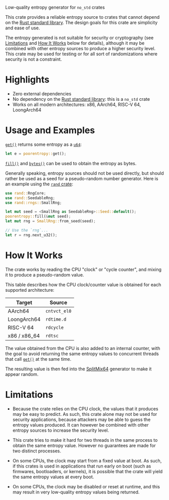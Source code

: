Low-quality entropy generator for `no_std` crates

This crate provides a reliable entropy source to crates that cannot depend on the [Rust
standard library](https://doc.rust-lang.org/std/). The design goals for this crate are
simplicity and ease of use.

The entropy generated is not suitable for security or cryptography (see
[Limitations](#Limitations) and [How It Works](#How_It_Works) below for details), although it
may be combined with other entropy sources to produce a higher security level. This crate may
be used for testing or for all sort of randomizations where security is not a constraint.

# Highlights

- Zero external dependencies
- No dependency on the [Rust standard library](https://doc.rust-lang.org/std/): this is a
  `no_std` crate
- Works on all modern architectures: x86, AArch64, RISC-V 64, LoongArch64

# Usage and Examples

[`get()`](https://docs.rs/poorentropy/latest/poorentropy/fn.get.html) returns
some entropy as a
[`u64`](https://doc.rust-lang.org/stable/core/primitive.u64.html):

```rust
let e = poorentropy::get();
```

[`fill()`](https://docs.rs/poorentropy/latest/poorentropy/fn.fill.html) and
[`bytes()`](https://docs.rs/poorentropy/latest/poorentropy/fn.bytes.html) can
be used to obtain the entropy as bytes.

Generally speaking, entropy sources should not be used directly, but should rather be used as a
seed for a pseudo-random number generator. Here is an example using the [`rand`
crate](https://crates.io/crates/rand):

```rust
use rand::RngCore;
use rand::SeedableRng;
use rand::rngs::SmallRng;

let mut seed = <SmallRng as SeedableRng>::Seed::default();
poorentropy::fill(&mut seed);
let mut rng = SmallRng::from_seed(seed);

// Use the `rng`...
let r = rng.next_u32();
```

# How It Works

The crate works by reading the CPU "clock" or "cycle counter", and mixing it to produce a
pseudo-random value.

This table describes how the CPU clock/counter value is obtained for each supported
architecture:

| Target        | Source       |
|---------------|--------------|
| AArch64       | `cntvct_el0` |
| LoongArch64   | `rdtime.d`   |
| RISC-V 64     | `rdcycle`    |
| x86 / x86\_64 | `rdtsc`      |

The value obtained from the CPU is also added to an internal counter, with the
goal to avoid returning the same entropy values to concurrent threads that call
[`get()`](https://docs.rs/poorentropy/latest/poorentropy/fn.get.html) at the
same time.

The resulting value is then fed into the
[SplitMix64](https://en.wikipedia.org/wiki/Xorshift#Initialization) generator to make it appear
random.

# Limitations

* Because the crate relies on the CPU clock, the values that it produces may be easy to
  predict. As such, this crate alone may not be used for security applications, because
  attackers may be able to guess the entropy values produced. It can however be combined with
  other entropy sources to increase the security level.

* This crate tries to make it hard for two threads in the same process to obtain the same
  entropy value. However no guarantees are made for two distinct processes.

* On some CPUs, the clock may start from a fixed value at boot. As such, if this crates is used
  in applications that run early on boot (such as firmwares, bootloaders, or kernels), it is
  possible that the crate will yield the same entropy values at every boot.

* On some CPUs, the clock may be disabled or reset at runtime, and this may result in very
  low-quality entropy values being returned.
